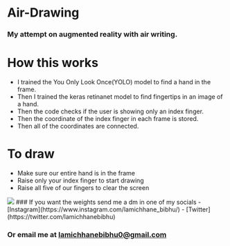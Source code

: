 # Air-Drawing

### My attempt on augmented reality with air writing. 

# How this works

- I trained the You Only Look Once(YOLO) model to find a hand in the frame. <br>
- Then I trained the keras retinanet model to find fingertips in an image of a hand. <br>
- Then the code checks if the user is showing only an index finger.
- Then the coordinate of the index finger in each frame is stored.
- Then all of the coordinates are connected.

# To draw

- Make sure our entire hand is in the frame <br>
- Raise only your index finger to start drawing <br>
- Raise all five of our fingers to clear the screen

<img src="https://github.com/BibhuLamichhane/Air-Writing/blob/master/AirWritng.gif">
### If you want the weights send me a dm in one of my socials
- [Instagram](https://www.instagram.com/lamichhane_bibhu/)
- [Twitter](https://twitter.com/lamichhanebibhu)

### Or email me at lamichhanebibhu0@gmail.com
